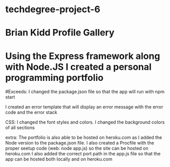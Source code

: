 # techdegree-project-6
# Brian Kidd Profile Gallery
# Using the Express framework along with Node.JS I created a personal programming portfolio
#Exceeds:
I changed the package.json file so that the app will run with npm start

I created an error template that will display an error message with the error code and the error stack

CSS: I changed the font styles and colors. I changed the background colors of all sections 

extra: The portfolio is also able to be hosted on heroku.com as I added the Node version to the package.json file. I also created a Procfile with the proper seetup code (web: node app.js) so the site can be hosted on heroku.com
I also added the correct port path in the app.js file so that the app can be hosted both locally and on heroku.com
